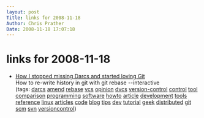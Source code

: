 ```yaml
---
layout: post
Title: links for 2008-11-18  
Author: Chris Prather
Date: 2008-11-18 17:07:18
---
```


# links for 2008-11-18
<ul class="delicious"><li>
                <div class="delicious-link"><a href="http://blog.moertel.com/articles/2007/12/10/how-i-stopped-missing-darcs-and-started-loving-git">How I stopped missing Darcs and started loving Git</a></div>
                <div class="delicious-extended">How to re-write history in git with git rebase --interactive</div>
                <div class="delicious-tags">(tags: <a href="http://delicious.com/perigrin/darcs">darcs</a> <a href="http://delicious.com/perigrin/amend">amend</a> <a href="http://delicious.com/perigrin/rebase">rebase</a> <a href="http://delicious.com/perigrin/vcs">vcs</a> <a href="http://delicious.com/perigrin/opinion">opinion</a> <a href="http://delicious.com/perigrin/dvcs">dvcs</a> <a href="http://delicious.com/perigrin/version-control">version-control</a> <a href="http://delicious.com/perigrin/control">control</a> <a href="http://delicious.com/perigrin/tool">tool</a> <a href="http://delicious.com/perigrin/comparison">comparison</a> <a href="http://delicious.com/perigrin/programming">programming</a> <a href="http://delicious.com/perigrin/software">software</a> <a href="http://delicious.com/perigrin/howto">howto</a> <a href="http://delicious.com/perigrin/article">article</a> <a href="http://delicious.com/perigrin/development">development</a> <a href="http://delicious.com/perigrin/tools">tools</a> <a href="http://delicious.com/perigrin/reference">reference</a> <a href="http://delicious.com/perigrin/linux">linux</a> <a href="http://delicious.com/perigrin/articles">articles</a> <a href="http://delicious.com/perigrin/code">code</a> <a href="http://delicious.com/perigrin/blog">blog</a> <a href="http://delicious.com/perigrin/tips">tips</a> <a href="http://delicious.com/perigrin/dev">dev</a> <a href="http://delicious.com/perigrin/tutorial">tutorial</a> <a href="http://delicious.com/perigrin/geek">geek</a> <a href="http://delicious.com/perigrin/distributed">distributed</a> <a href="http://delicious.com/perigrin/git">git</a> <a href="http://delicious.com/perigrin/scm">scm</a> <a href="http://delicious.com/perigrin/svn">svn</a> <a href="http://delicious.com/perigrin/versioncontrol">versioncontrol</a>)</div>
            </li></ul>
